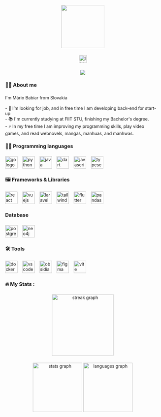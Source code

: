 <div align="center">
  <img height="140" src="https://media.giphy.com/media/M9gbBd9nbDrOTu1Mqx/giphy.gif"  />
</div>

###

<div align="center">
  <a href="https://www.linkedin.com/in/mário-babiar-200528352" target="_blank">
    <img src="https://img.shields.io/static/v1?message=LinkedIn&logo=linkedin&label=&color=0077B5&logoColor=white&labelColor=&style=for-the-badge" height="25" alt="linkedin logo"  />
  </a>
</div>

###

<div align="center">
  <img src="https://visitor-badge.laobi.icu/badge?page_id=MBabiar.MBabiar&"  />
</div>

###

<h3 align="left">👨‍💻 About me</h3>

###

<p align="left">I'm Mário Babiar from Slovakia<br><br>- 🔭 I’m looking for job, and in free time I am developing back-end for start-up<br>- 📚 I'm currently studying at FIIT STU, finishing my Bachelor's degree.<br>- ⚡ In my free time I am improving my programming skills, play video games, and read webnovels, mangas, manhuas, and manhwas.</p>

###

<h3 align="left">🧑‍💻 Programming languages</h3>

###

<div align="left">
  <img src="https://img.shields.io/badge/Go-222?&logo=go&style=for-the-badge" height="40" alt="go logo"  />
  &nbsp;&nbsp;
  <img src="https://img.shields.io/badge/Python-222?logo=python&style=for-the-badge" height="40" alt="python logo"  />
  &nbsp;&nbsp;
  <img src="https://img.shields.io/badge/Java-222?logo=openjdk&logoColor=orange&style=for-the-badge" height=40, alt="java logo"  />
  &nbsp;&nbsp;
  <img src="https://img.shields.io/badge/Dart-222?logo=dart&logoColor=blue&style=for-the-badge" height="40" alt="dart logo"  />
  &nbsp;&nbsp;
  <img src="https://img.shields.io/badge/JavaScript-222?logo=javascript&style=for-the-badge" height="40" alt="javascript logo"  />
  &nbsp;&nbsp;
  <img src="https://img.shields.io/badge/TypeScript-222?logo=typescript&style=for-the-badge" height="40" alt="typescript logo"  />
  &nbsp;&nbsp;
</div>

###

<h3 align="left">🖼️ Frameworks & Libraries</h3>

###

<div align="left">
  <img src="https://img.shields.io/badge/React-222?logo=react&style=for-the-badge" height="40" alt="react logo"  />
  &nbsp;&nbsp;
  <img src="https://img.shields.io/badge/Vue.js-222?logo=vuedotjs&style=for-the-badge" height="40" alt="vuejs logo"  />
  &nbsp;&nbsp;
  <img src="https://img.shields.io/badge/Laravel-222?logo=laravel&style=for-the-badge" height="40" alt="laravel logo"  />
  &nbsp;&nbsp;
  <img src="https://img.shields.io/badge/Tailwind%20CSS-222?logo=tailwind-css&style=for-the-badge" height="40" alt="tailwind css logo"  />
  &nbsp;&nbsp;
  <img src="https://img.shields.io/badge/Flutter-222?logo=flutter&logoColor=blue&style=for-the-badge" height="40" alt="flutter logo"  />
  &nbsp;&nbsp;
  <img src="https://img.shields.io/badge/Pandas-222?logo=pandas&logoColor=blue&style=for-the-badge" height="40" alt="pandas logo"  />
  &nbsp;&nbsp;
</div>

###

<h3 align="left">Database</h3>

###

<div align="left">
  <img src="https://img.shields.io/badge/Postgresql-222?logo=postgresql&style=for-the-badge" height="40" alt="postgresql logo"  />
  &nbsp;&nbsp;
  <img src="https://img.shields.io/badge/Neo4j-222?logo=neo4j&style=for-the-badge" height="40" alt="neo4j logo"  />
  &nbsp;&nbsp;
</div>

###

<h3 align="left">🛠 Tools</h3>

###

<div align="left">
  <img src="https://img.shields.io/badge/Docker-222?logo=docker&style=for-the-badge" height="40" alt="docker logo"  />
  &nbsp;&nbsp;
  <img src="https://custom-icon-badges.demolab.com/badge/Visual%20Studio%20Code-222?logo=vsc&style=for-the-badge" height="40" alt="vscode logo"  />
  &nbsp;&nbsp;
  <img src="https://img.shields.io/badge/Obsidian-222?&logo=obsidian&logoColor=purple&style=for-the-badge" height="40" alt="obsidian logo"  />
  &nbsp;&nbsp;
  <img src="https://img.shields.io/badge/Figma-222?logo=figma&style=for-the-badge" height="40" alt="figma logo"  />
  &nbsp;&nbsp;
  <img src="https://img.shields.io/badge/Vite-222?logo=vite&style=for-the-badge" height="40" alt="vite logo"  />
  &nbsp;&nbsp;
</div>

###

<h3 align="left">🔥   My Stats :</h3>

###

<div align="center">
  <img src="https://github-readme-streak-stats.herokuapp.com/?user=MBabiar&theme=tokyonight&hide_border=false)" height="200" alt="streak graph"  />
</div>

###

<div align="center">
  <img src="https://github-readme-stats.vercel.app/api?username=MBabiar&theme=tokyonight&show_icons=true&hide_border=false&count_private=true" height="160" alt="stats graph"  />
  <img src="https://github-readme-stats.vercel.app/api/top-langs/?username=MBabiar&theme=tokyonight&show_icons=true&hide_border=false&layout=compact" height="160" alt="languages graph"  />
</div>

###
